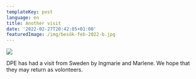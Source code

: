 ```yaml
---
templateKey: post
language: en
title: Another visit
date: '2022-02-27T20:42:05+01:00'
featuredImage: /img/besök-feb-2022-b.jpg
---
```

![](/img/besök-feb-2022-b.jpg)

DPE has had a visit from Sweden by Ingmarie and Marlene. We hope that they may return as volonteers.
